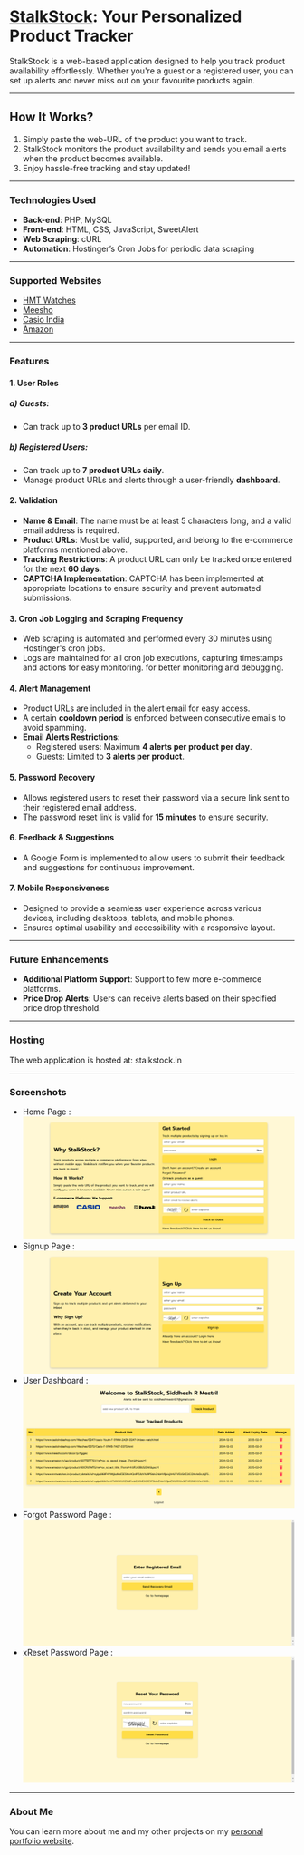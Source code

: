 # [StalkStock](https://stalkstock.in): Your Personalized Product Tracker

StalkStock is a web-based application designed to help you track product availability effortlessly. Whether you're a guest or a registered user, you can set up alerts and never miss out on your favourite products again.

---

## How It Works?

1. Simply paste the web-URL of the product you want to track.
2. StalkStock monitors the product availability and sends you email alerts when the product becomes available.
3. Enjoy hassle-free tracking and stay updated!

---

### Technologies Used

- **Back-end**: PHP, MySQL
- **Front-end**: HTML, CSS, JavaScript, SweetAlert
- **Web Scraping**: cURL
- **Automation**: Hostinger’s Cron Jobs for periodic data scraping

---

### Supported Websites

- [HMT Watches](https://www.hmtwatches.in/)
- [Meesho](https://www.meesho.com/)
- [Casio India](https://www.casioindiashop.com/)
- [Amazon](https://www.amazon.in/)

---

### Features

#### **1. User Roles**

##### a) Guests:

- Can track up to **3 product URLs** per email ID.

##### b) Registered Users:

- Can track up to **7 product URLs daily**.
- Manage product URLs and alerts through a user-friendly **dashboard**.

#### **2. Validation**

- **Name & Email**: The name must be at least 5 characters long, and a valid email address is required.
- **Product URLs**: Must be valid, supported, and belong to the e-commerce platforms mentioned above.
- **Tracking Restrictions**: A product URL can only be tracked once entered for the next **60 days**.
- **CAPTCHA Implementation**: CAPTCHA has been implemented at appropriate locations to ensure security and prevent automated submissions.

#### **3. Cron Job Logging and Scraping Frequency**

- Web scraping is automated and performed every 30 minutes using Hostinger's cron jobs.
- Logs are maintained for all cron job executions, capturing timestamps and actions for easy monitoring. for better monitoring and debugging.

#### **4. Alert Management**

- Product URLs are included in the alert email for easy access.
- A certain **cooldown period** is enforced between consecutive emails to avoid spamming.
- **Email Alerts Restrictions**:
  - Registered users: Maximum **4 alerts per product per day**.
  - Guests: Limited to **3 alerts per product**.

#### **5. Password Recovery**

- Allows registered users to reset their password via a secure link sent to their registered email address.
- The password reset link is valid for **15 minutes** to ensure security.

#### **6. Feedback & Suggestions**

- A Google Form is implemented to allow users to submit their feedback and suggestions for continuous improvement.

#### **7. Mobile Responsiveness**

- Designed to provide a seamless user experience across various devices, including desktops, tablets, and mobile phones.
- Ensures optimal usability and accessibility with a responsive layout.

---

### Future Enhancements

- **Additional Platform Support**: Support to few more e-commerce platforms.
- **Price Drop Alerts**: Users can receive alerts based on their specified price drop threshold.

---

### Hosting

The web application is hosted at: stalkstock.in

---

### Screenshots

- Home Page : ![Home Page](media/screenshots/home_page.png)
- Signup Page : ![Signup Page](media/screenshots/signup_page.png)
- User Dashboard : ![User Dashboard](media/screenshots/user_dashboard.png)
- Forgot Password Page : ![Forgot Password Page](media/screenshots/forgot_password.png)
- xReset Password Page : ![Reset Password Page](media/screenshots/reset_password.png)

---

### About Me

You can learn more about me and my other projects on my [personal portfolio website](https://siddheshmestri.online).
